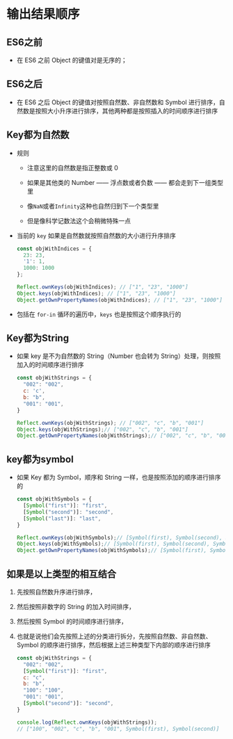 # 输出结果顺序

## ES6之前

  - 在 ES6 之前 Object 的键值对是无序的；

## ES6之后

  - 在 ES6 之后 Object 的键值对按照自然数、非自然数和 Symbol 进行排序，自然数是按照大小升序进行排序，其他两种都是按照插入的时间顺序进行排序

## Key都为自然数

  - 规则

      - 注意这里的自然数是指正整数或 0

      - 如果是其他类的 Number —— 浮点数或者负数 —— 都会走到下一组类型里

      - 像`NaN`或者`Infinity`这种也自然归到下一个类型里

      - 但是像科学记数法这个会稍微特殊一点

  - 当前的 `key` 如果是自然数就按照自然数的大小进行升序排序

    ```js
    const objWithIndices = {
      23: 23,
      '1': 1,
      1000: 1000
    };

    Reflect.ownKeys(objWithIndices); // ["1", "23", "1000"]
    Object.keys(objWithIndices); // ["1", "23", "1000"]
    Object.getOwnPropertyNames(objWithIndices); // ["1", "23", "1000"]
    ```

  - 包括在 `for-in` 循环的遍历中，`keys` 也是按照这个顺序执行的

## Key都为String

  - 如果 key 是不为自然数的 String（Number 也会转为 String）处理，则按照加入的时间顺序进行排序

    ```js
    const objWithStrings = {
      "002": "002",
      c: 'c',
      b: "b",
      "001": "001",
    }

    Reflect.ownKeys(objWithStrings); // ["002", "c", "b", "001"]
    Object.keys(objWithStrings);// ["002", "c", "b", "001"]
    Object.getOwnPropertyNames(objWithStrings);// ["002", "c", "b", "001"]
    ```

## key都为symbol

  - 如果 Key 都为 Symbol，顺序和 String 一样，也是按照添加的顺序进行排序的

    ```js
    const objWithSymbols = {
      [Symbol("first")]: "first",
      [Symbol("second")]: "second",
      [Symbol("last")]: "last",
    }

    Reflect.ownKeys(objWithSymbols);// [Symbol(first), Symbol(second), Symbol(last)]
    Object.keys(objWithSymbols);// [Symbol(first), Symbol(second), Symbol(last)]
    Object.getOwnPropertyNames(objWithSymbols);// [Symbol(first), Symbol(second), Symbol(last)]
    ```

## 如果是以上类型的相互结合

1.  先按照自然数升序进行排序，

2.  然后按照非数字的 String 的加入时间排序，

3.  然后按照 Symbol 的时间顺序进行排序，

4.  也就是说他们会先按照上述的分类进行拆分，先按照自然数、非自然数、Symbol 的顺序进行排序，然后根据上述三种类型下内部的顺序进行排序

    ```js
    const objWithStrings = {
      "002": "002",
      [Symbol("first")]: "first",
      c: "c",
      b: "b",
      "100": "100",
      "001": "001",
      [Symbol("second")]: "second",
    }

    console.log(Reflect.ownKeys(objWithStrings));
    // ["100", "002", "c", "b", "001", Symbol(first), Symbol(second)]
    ```
